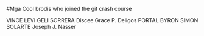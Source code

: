 #Mga Cool brodis who joined the git crash course

VINCE LEVI GELI SORRERA
Discee Grace P. Deligos
PORTAL
BYRON SIMON SOLARTE
Joseph J. Nasser


